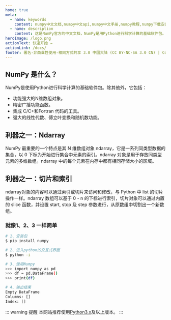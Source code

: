 ```yaml
---
home: true
meta:
  - name: keywords
    content: numpy中文文档,numpy中文api,numpy中文手册,numpy教程,numpy下载安装,numpy
  - name: description
    content: 这是NumPy官方的中文文档，NumPy是用Python进行科学计算的基础软件包。
heroImage: /logo.png
actionText: 快速开始 →
actionLink: /docs/
footer: 署名-非商业性使用-相同方式共享 3.0 中国大陆 (CC BY-NC-SA 3.0 CN) | Copyright © 2019-present Zhi Bing
---
```


<div class="features">
  <div class="feature">
    <h2>NumPy 是什么？</h2>
    <p>
      NumPy是使用Python进行科学计算的基础软件包。除其他外，它包括：
    </p>
    <ul>
      <li>
        功能强大的N维数组对象。
      </li>
      <li>
        精密广播功能函数。
      </li>
      <li>
        集成 C/C+和Fortran 代码的工具。
      </li>
      <li>
        强大的线性代数、傅立叶变换和随机数功能。
      </li>
    </ul>
  </div>
  <div class="feature">
    <h2>利器之一：Ndarray</h2>
    <p>NumPy 最重要的一个特点是其 N 维数组对象 ndarray，它是一系列同类型数据的集合，以 0 下标为开始进行集合中元素的索引。ndarray 对象是用于存放同类型元素的多维数组。ndarray 中的每个元素在内存中都有相同存储大小的区域。</p>
  </div>
  <div class="feature">
    <h2>利器之一：切片和索引</h2>
    <p>ndarray对象的内容可以通过索引或切片来访问和修改，与 Python 中 list 的切片操作一样。ndarray 数组可以基于 0 - n 的下标进行索引，切片对象可以通过内置的 slice 函数，并设置 start, stop 及 step 参数进行，从原数组中切割出一个新数组。</p>
  </div>
</div>

### 就像1、2、3 一样简单

``` bash
# 1、安装包
$ pip install numpy

# 2、进入python的交互式界面
$ python -i

# 3、使用Numpy
>>> import numpy as pd
>>> df = pd.DataFrame() 
>>> print(df)

# 4、输出结果
Empty DataFrame
Columns: []
Index: []
```

::: warning 提醒
本网站推荐使用[Python3.x](https://www.python.org/downloads/)及以上版本。
:::

<ahome-nav></ahome-nav>

<ahome-footer></ahome-footer>

